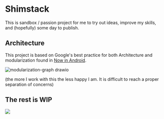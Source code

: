 # Shimstack
This is sandbox / passion project for me to try out ideas, improve my skills, and (hopefully) some day to publish.

## Architecture
This project is based on Google's best practice for both Architecture and modularization found in [Now in Android](https://github.com/android/nowinandroid).

![modularization-graph drawio](https://github.com/alpenraum/Shimstack/assets/38424979/80cb8eba-656c-430c-85ff-12f8909ab2f4)

(the more I work with this the less happy I am. It is difficult to reach a proper separation of concerns)


## The rest is WIP

![](http://cataas.com/cat/gif)
